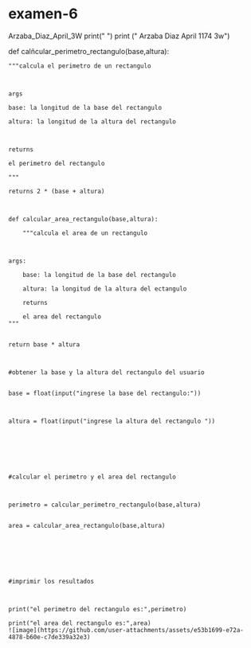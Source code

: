 # examen-6
Arzaba_Diaz_April_3W
print(" ")
print (" Arzaba Diaz April 1174 3w")

def calñcular_perimetro_rectangulo(base,altura):

    """calcula el perimetro de un rectangulo



    args
    
    base: la longitud de la base del rectangulo 
    
    altura: la longitud de la altura del rectangulo



    returns
    
    el perimetro del rectangulo
    
    """
    
    returns 2 * (base + altura)



    def calcular_area_rectangulo(base,altura):
    
        """calcula el area de un rectangulo



    args:
    
        base: la longitud de la base del rectangulo
        
        altura: la longitud de la altura del ectangulo
        
        returns
        
        el area del rectangulo
    """
    
    
    return base * altura



    #obtener la base y la altura del rectangulo del usuario
    
    
    base = float(input("ingrese la base del rectangulo:"))

    
    
    altura = float(input("ingrese la altura del rectangulo "))



    

    
    
    #calcular el perimetro y el area del rectangulo

    
    
    perimetro = calcular_perimetro_rectangulo(base,altura)
    
    
    area = calcular_area_rectangulo(base,altura)







    #imprimir los resultados

    
    
    print("el perimetro del rectangulo es:",perimetro)
    
    print("el area del rectangulo es:",area)
    ![image](https://github.com/user-attachments/assets/e53b1699-e72a-4878-b60e-c7de339a32e3)






